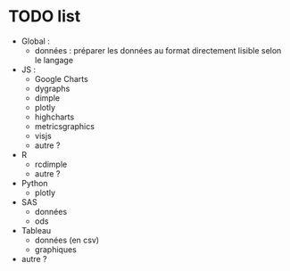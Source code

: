 # TODO list

- Global :
	- données : préparer les données au format directement lisible selon le langage
- JS :
	- Google Charts
	- dygraphs
	- dimple
	- plotly
	- highcharts
	- metricsgraphics
	- visjs
	- autre ?
- R
	- rcdimple
	- autre ?
- Python
	- plotly
- SAS
	- données
	- ods
- Tableau
	- données (en csv)
	- graphiques
- autre ?
